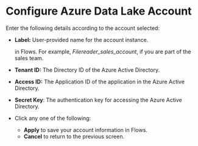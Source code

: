 # Configure Azure Data Lake Account

Enter the following details according to the account selected: 

* **Label:** User-provided name for the account instance.

  in Flows. For example, _Filereader\_sales\_account_, if you are part of the sales team.

* **Tenant ID:** The Directory ID of the Azure Active Directory.
* **Access ID:** The Application ID of the application in the Azure Active Directory.
* **Secret Key**: The authentication key for accessing the Azure Active Directory.
* Click any one of the following:
  * **Apply** to save your account information in Flows.
  * **Cancel** to return to the previous screen.



